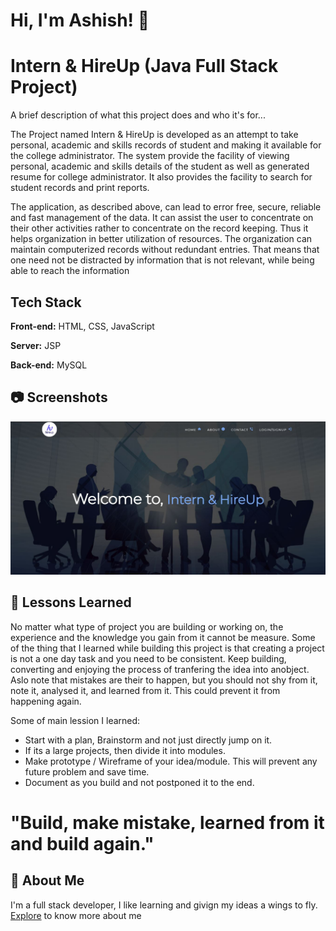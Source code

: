 # Hi, I'm Ashish! 👋

# Intern & HireUp (Java Full Stack Project)

A brief description of what this project does and who it's for...

The Project named Intern & HireUp is developed as an attempt to take personal,
academic and skills records of student and making it available for the college
administrator. The system provide the facility of viewing personal, academic and skills
details of the student as well as generated resume for college administrator. It also
provides the facility to search for student records and print reports.

The application, as described above, can lead to error free, secure, reliable and
fast management of the data. It can assist the user to concentrate on their other activities
rather to concentrate on the record keeping. Thus it helps organization in better
utilization of resources. The organization can maintain computerized records without
redundant entries. That means that one need not be distracted by information that is not
relevant, while being able to reach the information

## Tech Stack

**Front-end:** HTML, CSS, JavaScript

**Server:** JSP

**Back-end:** MySQL

## 	:camera: Screenshots

![App Screenshot](./ScreenShots/welcomePage.JPG)


## :scroll: Lessons Learned

No matter what type of project you are building or working on, the experience and the knowledge you gain from it cannot be measure.
Some of the thing that I learned while building this project is that creating a project is not a one day task and you need to be consistent.
Keep building, converting and enjoying the process of tranfering the idea into anobject.
Aslo note that mistakes are their to happen, but you should not shy from it, note it, analysed it, and learned from it. This could prevent it from happening again.

Some of main lession I learned:
- Start with a plan, Brainstorm and not just directly jump on it.
- If its a large projects, then divide it into modules.
- Make prototype / Wireframe of your idea/module. This will prevent any future problem and save time.
- Document as you build and not postponed it to the end.

# "Build, make mistake, learned from it and build again."

## 🚀 About Me
I'm a full stack developer, I like learning and givign my ideas a wings to fly. <a href="https://github.com/Afirestriker">Explore</a> to know more about me

